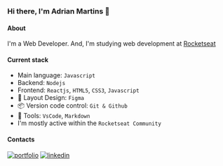 ### Hi there, I'm Adrian Martins 👋

#### About
I'm a Web Developer. And, I'm studying web development at [Rocketseat](https://www.rocketseat.com.br/)

#### Current stack
- Main language: `Javascript`
- Backend: `Nodejs`
- Frontend: `Reactjs`, `HTML5`, `CSS3`, `Javascript`
- 🎨 Layout Design: `Figma`
- 📦️ Version code control: `Git & Github`
- 🔨 Tools: `VsCode`, `Markdown`
- I'm mostly active within the `Rocketseat Community`

#### Contacts

[![portfolio](https://img.shields.io/badge/my_portfolio-000?style=for-the-badge&logo=ko-fi&logoColor=white)](https://katherineoelsner.com/)
[![linkedin](https://img.shields.io/badge/linkedin-0A66C2?style=for-the-badge&logo=linkedin&logoColor=white)](https://www.linkedin.com/)

